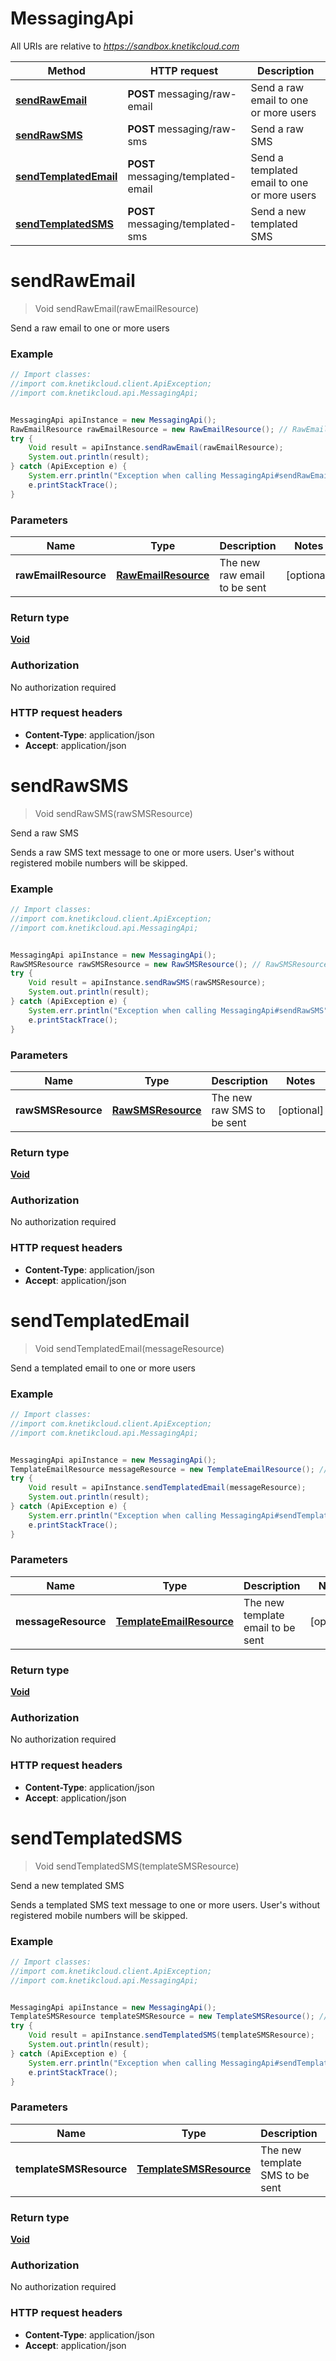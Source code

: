 # MessagingApi

All URIs are relative to *https://sandbox.knetikcloud.com*

Method | HTTP request | Description
------------- | ------------- | -------------
[**sendRawEmail**](MessagingApi.md#sendRawEmail) | **POST** messaging/raw-email | Send a raw email to one or more users
[**sendRawSMS**](MessagingApi.md#sendRawSMS) | **POST** messaging/raw-sms | Send a raw SMS
[**sendTemplatedEmail**](MessagingApi.md#sendTemplatedEmail) | **POST** messaging/templated-email | Send a templated email to one or more users
[**sendTemplatedSMS**](MessagingApi.md#sendTemplatedSMS) | **POST** messaging/templated-sms | Send a new templated SMS


<a name="sendRawEmail"></a>
# **sendRawEmail**
> Void sendRawEmail(rawEmailResource)

Send a raw email to one or more users

### Example
```java
// Import classes:
//import com.knetikcloud.client.ApiException;
//import com.knetikcloud.api.MessagingApi;


MessagingApi apiInstance = new MessagingApi();
RawEmailResource rawEmailResource = new RawEmailResource(); // RawEmailResource | The new raw email to be sent
try {
    Void result = apiInstance.sendRawEmail(rawEmailResource);
    System.out.println(result);
} catch (ApiException e) {
    System.err.println("Exception when calling MessagingApi#sendRawEmail");
    e.printStackTrace();
}
```

### Parameters

Name | Type | Description  | Notes
------------- | ------------- | ------------- | -------------
 **rawEmailResource** | [**RawEmailResource**](RawEmailResource.md)| The new raw email to be sent | [optional]

### Return type

[**Void**](.md)

### Authorization

No authorization required

### HTTP request headers

 - **Content-Type**: application/json
 - **Accept**: application/json

<a name="sendRawSMS"></a>
# **sendRawSMS**
> Void sendRawSMS(rawSMSResource)

Send a raw SMS

Sends a raw SMS text message to one or more users. User&#39;s without registered mobile numbers will be skipped.

### Example
```java
// Import classes:
//import com.knetikcloud.client.ApiException;
//import com.knetikcloud.api.MessagingApi;


MessagingApi apiInstance = new MessagingApi();
RawSMSResource rawSMSResource = new RawSMSResource(); // RawSMSResource | The new raw SMS to be sent
try {
    Void result = apiInstance.sendRawSMS(rawSMSResource);
    System.out.println(result);
} catch (ApiException e) {
    System.err.println("Exception when calling MessagingApi#sendRawSMS");
    e.printStackTrace();
}
```

### Parameters

Name | Type | Description  | Notes
------------- | ------------- | ------------- | -------------
 **rawSMSResource** | [**RawSMSResource**](RawSMSResource.md)| The new raw SMS to be sent | [optional]

### Return type

[**Void**](.md)

### Authorization

No authorization required

### HTTP request headers

 - **Content-Type**: application/json
 - **Accept**: application/json

<a name="sendTemplatedEmail"></a>
# **sendTemplatedEmail**
> Void sendTemplatedEmail(messageResource)

Send a templated email to one or more users

### Example
```java
// Import classes:
//import com.knetikcloud.client.ApiException;
//import com.knetikcloud.api.MessagingApi;


MessagingApi apiInstance = new MessagingApi();
TemplateEmailResource messageResource = new TemplateEmailResource(); // TemplateEmailResource | The new template email to be sent
try {
    Void result = apiInstance.sendTemplatedEmail(messageResource);
    System.out.println(result);
} catch (ApiException e) {
    System.err.println("Exception when calling MessagingApi#sendTemplatedEmail");
    e.printStackTrace();
}
```

### Parameters

Name | Type | Description  | Notes
------------- | ------------- | ------------- | -------------
 **messageResource** | [**TemplateEmailResource**](TemplateEmailResource.md)| The new template email to be sent | [optional]

### Return type

[**Void**](.md)

### Authorization

No authorization required

### HTTP request headers

 - **Content-Type**: application/json
 - **Accept**: application/json

<a name="sendTemplatedSMS"></a>
# **sendTemplatedSMS**
> Void sendTemplatedSMS(templateSMSResource)

Send a new templated SMS

Sends a templated SMS text message to one or more users. User&#39;s without registered mobile numbers will be skipped.

### Example
```java
// Import classes:
//import com.knetikcloud.client.ApiException;
//import com.knetikcloud.api.MessagingApi;


MessagingApi apiInstance = new MessagingApi();
TemplateSMSResource templateSMSResource = new TemplateSMSResource(); // TemplateSMSResource | The new template SMS to be sent
try {
    Void result = apiInstance.sendTemplatedSMS(templateSMSResource);
    System.out.println(result);
} catch (ApiException e) {
    System.err.println("Exception when calling MessagingApi#sendTemplatedSMS");
    e.printStackTrace();
}
```

### Parameters

Name | Type | Description  | Notes
------------- | ------------- | ------------- | -------------
 **templateSMSResource** | [**TemplateSMSResource**](TemplateSMSResource.md)| The new template SMS to be sent | [optional]

### Return type

[**Void**](.md)

### Authorization

No authorization required

### HTTP request headers

 - **Content-Type**: application/json
 - **Accept**: application/json

